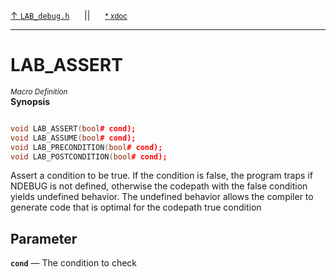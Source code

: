 [&#8593; `LAB_debug.h`](LAB_debug.h.md)&nbsp;&nbsp;&nbsp;&nbsp;&nbsp;&nbsp;||&nbsp;&nbsp;&nbsp;&nbsp;&nbsp;&nbsp;<small>[\* xdoc](../xdoc/LAB_debug.h.xmd#L1)</small>
***

# LAB_ASSERT
<small>*Macro Definition*</small>  
**Synopsis**

```cpp

void LAB_ASSERT(bool# cond);
void LAB_ASSUME(bool# cond);
void LAB_PRECONDITION(bool# cond);
void LAB_POSTCONDITION(bool# cond);
```


Assert a condition to be true.
If the condition is false, the program traps if NDEBUG is not defined, otherwise
the codepath with the false condition yields undefined behavior.
The undefined behavior allows the compiler to generate code that is optimal for
the codepath true condition

## Parameter
**`cond`** &#8213; The condition to check  
